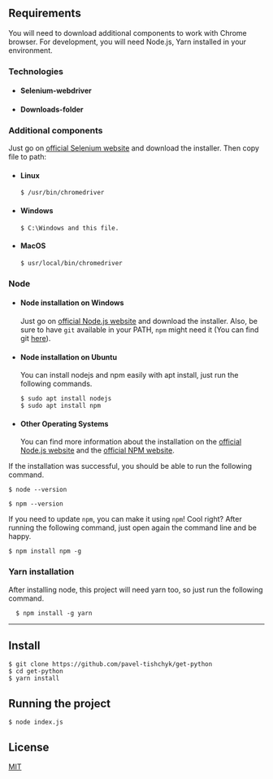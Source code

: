 
## Requirements

You will need to download additional components to work with Chrome browser. For development, you will need Node.js, Yarn installed in your environment. 

### Technologies
- #### Selenium-webdriver
- #### Downloads-folder

### Additional components
  Just go on [official Selenium website](https://nodejs.org/) and download the installer. Then copy file to path:
- #### Linux

      $ /usr/bin/chromedriver
- #### Windows

      $ C:\Windows and this file.
- #### MacOS

      $ usr/local/bin/chromedriver


### Node
- #### Node installation on Windows

  Just go on [official Node.js website](http://chromedriver.storage.googleapis.com/index.html) and download the installer.
Also, be sure to have `git` available in your PATH, `npm` might need it (You can find git [here](https://git-scm.com/)).

- #### Node installation on Ubuntu

  You can install nodejs and npm easily with apt install, just run the following commands.

      $ sudo apt install nodejs
      $ sudo apt install npm

- #### Other Operating Systems
  You can find more information about the installation on the [official Node.js website](https://nodejs.org/) and the [official NPM website](https://npmjs.org/).

If the installation was successful, you should be able to run the following command.

    $ node --version
    
    $ npm --version
    

If you need to update `npm`, you can make it using `npm`! Cool right? After running the following command, just open again the command line and be happy.

    $ npm install npm -g

###
### Yarn installation
  After installing node, this project will need yarn too, so just run the following command.

      $ npm install -g yarn

---

## Install

    $ git clone https://github.com/pavel-tishchyk/get-python
    $ cd get-python
    $ yarn install


## Running the project

    $ node index.js


## License
[MIT](https://choosealicense.com/licenses/mit/)
